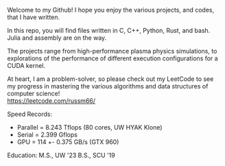 Welcome to my Github! I hope you enjoy the various projects, and codes, that I have written.

In this repo, you will find files written in C, C++, Python, Rust, and bash. Julia and assembly are on the way. 

The projects range from high-performance plasma physics simulations, to explorations of the performance of different execution configurations for a CUDA kernel.

At heart, I am a problem-solver, so please check out my LeetCode to see my progress in mastering the various algorithms and data structures of computer science!  
https://leetcode.com/russm66/

Speed Records:
- Parallel = 8.243 Tflops (80 cores, UW HYAK Klone) 
- Serial = 2.399 Gflops
- GPU = 114 +- 0.375 GB/s (GTX 960)

Education:
M.S., UW '23
B.S., SCU '19
